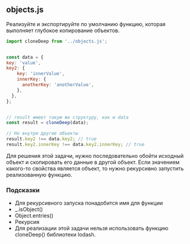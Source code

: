 ## objects.js

Реализуйте и экспортируйте по умолчанию функцию, которая выполняет глубокое 
копирование объектов.

```js
import cloneDeep from '../objects.js';


const data = {
key: 'value',
key2: {
    key: 'innerValue',
    innerKey: {
      anotherKey: 'anotherValue',
    },
  },
};


// result имеет такую же структуру, как и data
const result = cloneDeep(data);

// Но внутри другие объекты
result.key2 !== data.key2; // true
result.key2.innerKey !== data.key2.innerKey; // true
```

Для решения этой задачи, нужно последовательно обойти исходный объект и 
скопировать его данные в другой объект. Если значением какого-то свойства 
является объект, то нужно рекурсивно запустить реализованную функцию.

### Подсказки

* Для рекурсивного запуска понадобится имя для функции
* _.isObject()
* Object.entries()
* Рекурсия
* Для реализации этой задачи нельзя использовать функцию cloneDeep() библиотеки lodash.

